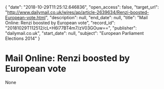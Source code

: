 {
  "date": "2018-10-29T11:25:12.646836", 
  "open_access": false, 
  "target_url": "http://www.dailymail.co.uk/wires/ap/article-2639634/Renzi-boosted-European-vote.html", 
  "description": null, 
  "end_date": null, 
  "title": "Mail Online: Renzi boosted by European vote", 
  "record_id": "20181029T112512/cL+H6l77BT4m7/zV03GOuw==", 
  "publisher": "dailymail.co.uk", 
  "start_date": null, 
  "subject": "European Parliament Elections 2014"
}

# Mail Online: Renzi boosted by European vote

None